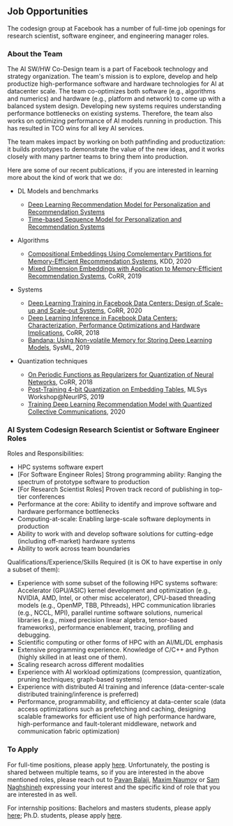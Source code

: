 ## Job Opportunities

The codesign group at Facebook has a number of full-time job openings
for research scientist, software engineer, and engineering manager
roles.

### About the Team

The AI SW/HW Co-Design team is a part of Facebook technology and
strategy organization.  The team's mission is to explore, develop and
help productize high-performance software and hardware technologies
for AI at datacenter scale.  The team co-optimizes both software
(e.g., algorithms and numerics) and hardware (e.g., platform and
network) to come up with a balanced system design.  Developing new
systems requires understanding performance bottlenecks on existing
systems.  Therefore, the team also works on optimizing performance of
AI models running in production.  This has resulted in TCO wins for
all key AI services.

The team makes impact by working on both pathfinding and
productization: it builds prototypes to demonstrate the value of the
new ideas, and it works closely with many partner teams to bring them
into production.

Here are some of our recent publications, if you are interested in
learning more about the kind of work that we do:

 * DL Models and benchmarks
   - [Deep Learning Recommendation Model for Personalization and Recommendation Systems](https://arxiv.org/abs/1906.00091)
   - [Time-based Sequence Model for Personalization and Recommendation Systems](https://arxiv.org/abs/2008.11922)

 * Algorithms
   - [Compositional Embeddings Using Complementary Partitions for Memory-Efficient Recommendation Systems](https://arxiv.org/abs/1909.02107), KDD, 2020
   - [Mixed Dimension Embeddings with Application to Memory-Efficient Recommendation Systems](https://arxiv.org/abs/1909.11810), CoRR, 2019

 * Systems
   - [Deep Learning Training in Facebook Data Centers: Design of Scale-up and Scale-out Systems](https://arxiv.org/abs/2003.09518), CoRR, 2020
   - [Deep Learning Inference in Facebook Data Centers: Characterization, Performance Optimizations and Hardware Implications](https://arxiv.org/abs/1811.09886), CoRR, 2018
   - [Bandana: Using Non-volatile Memory for Storing Deep Learning Models](https://arxiv.org/abs/1811.05922), SysML, 2019

 * Quantization techniques
   - [On Periodic Functions as Regularizers for Quantization of Neural Networks](https://arxiv.org/abs/1811.09862), CoRR, 2018
   - [Post-Training 4-bit Quantization on Embedding Tables](https://arxiv.org/abs/1911.02079), MLSys Workshop@NeurIPS, 2019
   - [Training Deep Learning Recommendation Model with Quantized Collective Communications](https://dlp-kdd.github.io/assets/pdf/a11-yang.pdf), 2020



### AI System Codesign Research Scientist or Software Engineer Roles

Roles and Responsibilities:

 * HPC systems software expert
 * [For Software Engineer Roles] Strong programming ability: Ranging
   the spectrum of prototype software to production
 * [For Research Scientist Roles] Proven track record of publishing in top-tier conferences
 * Performance at the core: Ability to identify and improve software and hardware performance bottlenecks
 * Computing-at-scale: Enabling large-scale software deployments in production
 * Ability to work with and develop software solutions for cutting-edge (including off-market) hardware systems
 * Ability to work across team boundaries

Qualifications/Experience/Skills Required (it is OK to have expertise
in only a subset of them):

 * Experience with some subset of the following HPC systems software:
   Accelerator (GPU/ASIC) kernel development and optimization (e.g.,
   NVIDIA, AMD, Intel, or other misc accelerator), CPU-based threading
   models (e.g., OpenMP, TBB, Pthreads), HPC communication libraries
   (e.g., NCCL, MPI), parallel runtime software solutions, numerical
   libraries (e.g., mixed precision linear algebra, tensor-based
   frameworks), performance enablement, tracing, profiling and
   debugging.
 * Scientific computing or other forms of HPC with an AI/ML/DL
   emphasis
 * Extensive programming experience. Knowledge of C/C++ and Python
   (highly skilled in at least one of them).
 * Scaling research across different modalities
 * Experience with AI workload optimizations (compression,
   quantization, pruning techniques; graph-based systems)
 * Experience with distributed AI training and inference
   (data-center-scale distributed training/inference is preferred)
 * Performance, programmability, and efficiency at data-center scale
   (data access optimizations such as prefetching and caching,
   designing scalable frameworks for efficient use of high performance
   hardware, high-performance and fault-tolerant middleware, network
   and communication fabric optimization)


### To Apply

For full-time positions, please apply
[here](https://www.facebook.com/careers/v2/jobs/684211715808268/). Unfortunately,
the posting is shared between multiple teams, so if you are interested
in the above mentioned roles, please reach out to [Pavan
Balaji](https://www.linkedin.com/in/pavan-balaji/), [Maxim
Naumov](https://www.linkedin.com/in/maxim-naumov/) or [Sam
Naghshineh](https://www.linkedin.com/in/naghshineh/) expressing your
interest and the specific kind of role that you are interested in as
well.

For internship positions: Bachelors and masters students, please apply
[here](https://www.facebook.com/careers/v2/jobs/946116176191468/);
Ph.D. students, please apply
[here](https://www.facebook.com/careers/v2/jobs/375434160529847/).
